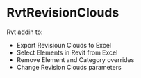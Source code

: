 # RvtRevisionClouds

Rvt addin to: 

- Export Revisioun Clouds to Excel
- Select Elements in Revit from Excel 
- Remove Element and Category overrides
- Change Revision Clouds parameters
